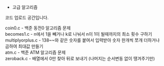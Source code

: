 * 고급 알고리즘

코드 업로드 공간입니다. <br>

coin0.c - 백준 동전0 알고리즘 문제 <br>
becomes1.c - n에서 1을 빼거나 k로 나눠서 n이 1이 될때까지의 최소 횟수 구하기 <br>
multiplyorplus.c - 138~~와 같은 숫자를 붙여서 입력받아 숫자 한개씩 쪼개 더하거나 곱하여 최대값 만들기 <br>
atm.c - 백준 ATM 알고리즘 문제 <br>
zeroback.c - 배열에서 0만 찾아 뒤로 보내기 (나머지는 순서변동 없이 땡겨주기만) <br>

